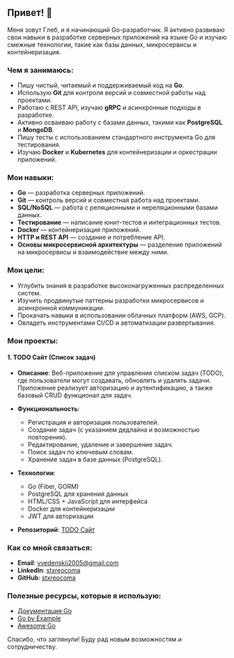 ## Привет! 👋

Меня зовут Глеб, и я начинающий Go-разработчик. Я активно развиваю свои навыки в разработке серверных приложений на языке Go и изучаю смежные технологии, такие как базы данных, микросервисы и контейнеризация.

### Чем я занимаюсь:

- Пишу чистый, читаемый и поддерживаемый код на **Go**.
- Использую **Git** для контроля версий и совместной работы над проектами.
- Работаю с REST API, изучаю **gRPC** и асинхронные подходы в разработке.
- Активно осваиваю работу с базами данных, такими как **PostgreSQL** и **MongoDB**.
- Пишу тесты с использованием стандартного инструмента Go для тестирования.
- Изучаю **Docker** и **Kubernetes** для контейнеризации и оркестрации приложений.

### Мои навыки:

- **Go** — разработка серверных приложений.
- **Git** — контроль версий и совместная работа над проектами.
- **SQL/NoSQL** — работа с реляционными и нереляционными базами данных.
- **Тестирование** — написание юнит-тестов и интеграционных тестов.
- **Docker** — контейнеризация приложений.
- **HTTP и REST API** — создание и потребление API.
- **Основы микросервисной архитектуры** — разделение приложений на микросервисы и взаимодействие между ними.

### Мои цели:

- Углубить знания в разработке высоконагруженных распределенных систем.
- Изучить продвинутые паттерны разработки микросервисов и асинхронной коммуникации.
- Прокачать навыки в использовании облачных платформ (AWS, GCP).
- Овладеть инструментами CI/CD и автоматизации развертывания.

### Мои проекты:

#### 1. **TODO Сайт (Список задач)**

- **Описание**: 
  Веб-приложение для управления списком задач (TODO), где пользователи могут создавать, обновлять и удалять задачи. Приложение реализует авторизацию и аутентификацию, а также базовый CRUD функционал для задач.

- **Функциональность**:
  - Регистрация и авторизация пользователей.
  - Создание задач (с указанием дедлайна и возможностью повторения).
  - Редактирование, удаление и завершение задач.
  - Поиск задач по ключевым словам.
  - Хранение задач в базе данных (PostgreSQL).

- **Технологии**:
  - Go (Fiber, GORM)
  - PostgreSQL для хранения данных
  - HTML/CSS + JavaScript для интерфейса
  - Docker для контейнеризации
  - JWT для авторизации
- **Репозиторий**: [TODO Сайт](https://github.com/stxreocoma/todo)

### Как со мной связаться:

- **Email**: [vvedenskii2005@gmail.com](mailto:vvedenskii2005@gmail.com)
- **LinkedIn**: [stxreocoma](https://www.linkedin.com)
- **GitHub**: [stxreocoma](https://github.com/stxreocoma)

### Полезные ресурсы, которые я использую:

- [Документация Go](https://golang.org/doc/)
- [Go by Example](https://gobyexample.com/)
- [Awesome Go](https://awesome-go.com/)

Спасибо, что заглянули! Буду рад новым возможностям и сотрудничеству.
